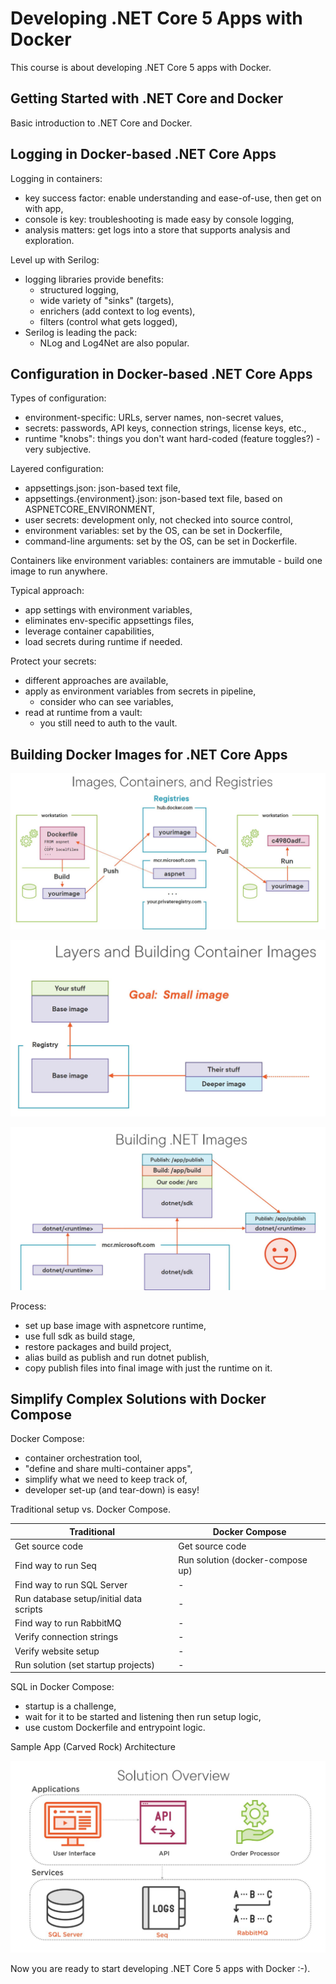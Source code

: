 # Developing .NET Core 5 Apps with Docker

This course is about developing .NET Core 5 apps with Docker.

## Getting Started with .NET Core and Docker

Basic introduction to .NET Core and Docker.

## Logging in Docker-based .NET Core Apps

Logging in containers:

- key success factor: enable understanding and ease-of-use, then get on with app,
- console is key: troubleshooting is made easy by console logging,
- analysis matters: get logs into a store that supports analysis and exploration.

Level up with Serilog:

- logging libraries provide benefits:
  - structured logging,
  - wide variety of "sinks" (targets),
  - enrichers (add context to log events),
  - filters (control what gets logged),
- Serilog is leading the pack:
  - NLog and Log4Net are also popular.

## Configuration in Docker-based .NET Core Apps

Types of configuration:

- environment-specific: URLs, server names, non-secret values,
- secrets: passwords, API keys, connection strings, license keys, etc.,
- runtime "knobs": things you don't want hard-coded (feature toggles?) - very subjective.

Layered configuration:

- appsettings.json: json-based text file,
- appsettings.{environment}.json: json-based text file, based on ASPNETCORE_ENVIRONMENT,
- user secrets: development only, not checked into source control,
- environment variables: set by the OS, can be set in Dockerfile,
- command-line arguments: set by the OS, can be set in Dockerfile.

Containers like environment variables: containers are immutable - build one image to run anywhere.

Typical approach:

- app settings with environment variables,
- eliminates env-specific appsettings files,
- leverage container capabilities,
- load secrets during runtime if needed.

Protect your secrets:

- different approaches are available,
- apply as environment variables from secrets in pipeline,
  - consider who can see variables,
- read at runtime from a vault:
  - you still need to auth to the vault.

## Building Docker Images for .NET Core Apps

![Images, Containers, Registers](img/images_containers_registers.jpg)

![Layers and Building Container Images](img/layers_and_building_container_images.JPG)

![Build .NET Images](img/building_dotnet_images.jpg)

Process:

- set up base image with aspnetcore runtime,
- use full sdk as build stage,
- restore packages and build project,
- alias build as publish and run dotnet publish,
- copy publish files into final image with just the runtime on it.

## Simplify Complex Solutions with Docker Compose

Docker Compose:

- container orchestration tool,
- "define and share multi-container apps",
- simplify what we need to keep track of,
- developer set-up (and tear-down) is easy!

Traditional setup vs. Docker Compose.

| Traditional                             | Docker Compose                   |
| --------------------------------------- | -------------------------------- |
| Get source code                         | Get source code                  |
| Find way to run Seq                     | Run solution (docker-compose up) |
| Find way to run SQL Server              | -                                |
| Run database setup/initial data scripts | -                                |
| Find way to run RabbitMQ                | -                                |
| Verify connection strings               | -                                |
| Verify website setup                    | -                                |
| Run solution (set startup projects)     | -                                |

SQL in Docker Compose:

- startup is a challenge,
- wait for it to be started and listening then run setup logic,
- use custom Dockerfile and entrypoint logic.

Sample App (Carved Rock) Architecture

![Carved Rock Architecture](img/carved_rock_architecture.jpg)

Now you are ready to start developing .NET Core 5 apps with Docker :-).
